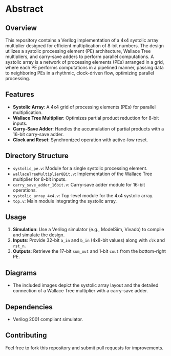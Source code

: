 # Abstract

## Overview
This repository contains a Verilog implementation of a 4x4 systolic array multiplier designed for efficient multiplication of 8-bit numbers. The design utilizes a systolic processing element (PE) architecture, Wallace Tree multipliers, and carry-save adders to perform parallel computations. 
A systolic array is a network of processing elements (PEs) arranged in a grid, where each PE performs computations in a pipelined manner, passing data to neighboring PEs in a rhythmic, clock-driven flow, optimizing parallel processing.

## Features
- **Systolic Array**: A 4x4 grid of processing elements (PEs) for parallel multiplication.
- **Wallace Tree Multiplier**: Optimizes partial product reduction for 8-bit inputs.
- **Carry-Save Adder**: Handles the accumulation of partial products with a 16-bit carry-save adder.
- **Clock and Reset**: Synchronized operation with active-low reset.

## Directory Structure
- `systolic_pe.v`: Module for a single systolic processing element.
- `wallaceTreeMultiplier8Bit.v`: Implementation of the Wallace Tree multiplier for 8-bit inputs.
- `carry_save_adder_16bit.v`: Carry-save adder module for 16-bit operations.
- `systolic_array_4x4.v`: Top-level module for the 4x4 systolic array.
- `top.v`: Main module integrating the systolic array.

## Usage
1. **Simulation**: Use a Verilog simulator (e.g., ModelSim, Vivado) to compile and simulate the design.
2. **Inputs**: Provide 32-bit `a_in` and `b_in` (4x8-bit values) along with `clk` and `rst_n`.
3. **Outputs**: Retrieve the 17-bit `sum_out` and 1-bit `cout` from the bottom-right PE.

## Diagrams
- The included images depict the systolic array layout and the detailed connection of a Wallace Tree multiplier with a carry-save adder.

## Dependencies
- Verilog 2001 compliant simulator.

## Contributing
Feel free to fork this repository and submit pull requests for improvements.
